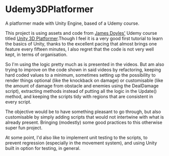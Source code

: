 # Udemy3DPlatformer
A platformer made with Unity Engine, based of a Udemy course.

This project is using assets and code from [James Doyles'](https://twitter.com/gamesplusjames) Udemy course titled [Unity 3D Platformer](https://www.udemy.com/course/unity3dplatformer/).Though I feel it is a very good first tutorial to learn the basics of Unity, thanks to the excellent pacing that almost brings one feature every fifteen minutes, I also regret that the code is not very well kept, in terms of organisation.

So I'm using the logic pretty much as is presented in the videos. But am also trying to improve on the code shown in said videos by refactoring, keeping hard coded values to a minimum, sometimes setting up the possibility to render things optional (like the knockback on damage) or customisable (like the amount of damage from obstacle and enemies using the DealDamage script), extracting methods instead of putting all the logic in the Update() method, and keeping the scripts tidy with regions that are consistent in every script.

The objective would be to have something pleasant to go through, but also customisable by simply adding scripts that would not intertwine with what is already present. Bringing (modestly) some good practices to this otherwise super fun project.

At some point, I'd also like to implement unit testing to the scripts, to prevent regression (especially in the movement system), and using Unity built in option for testing, in general.
